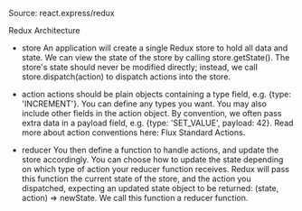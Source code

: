 Source: react.express/redux

Redux Architecture

- store
An application will create a single Redux store to hold all data and state. We can view the state of the store by calling store.getState(). The store's state should never be modified directly; instead, we call store.dispatch(action) to dispatch actions into the store.

- action
actions should be plain objects containing a type field, e.g. {type: 'INCREMENT'}. You can define any types you want. You may also include other fields in the action object. By convention, we often pass extra data in a payload field, e.g. {type: 'SET_VALUE', payload: 42}. Read more about action conventions here: Flux Standard Actions.

- reducer
You then define a function to handle actions, and update the store accordingly. You can choose how to update the state depending on which type of action your reducer function receives. Redux will pass this function the current state of the store, and the action you dispatched, expecting an updated state object to be returned: (state, action) => newState. We call this function a reducer function.